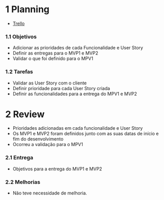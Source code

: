 # 1 Planning

- [Trello](https://trello.com/b/KqnlhBTh/kanban-quadro-modelo)

### 1.1 Objetivos

- Adicionar as prioridades de cada Funcionalidade e User Story
- Definir as entregas para o MVP1 e MVP2
- Validar o que foi definido para o MPV1

### 1.2 Tarefas

- Validar as User Story com o cliente
- Definir prioridade para cada User Story criada
- Definir as funcionalidades para a entrega do MPV1 e MVP2

# 2 Review

- Prioridades adicionadas em cada funcionalidade e User Story
- Os MVP1 e MVP2 foram definidos junto com as suas datas de início e fim do desenvolvimento
- Ocorreu a validação para o MPV1

### 2.1 Entrega

- Objetivos para a entrega do MVP1 e MVP2

### 2.2 Melhorias

- Não teve necessidade de melhoria.
